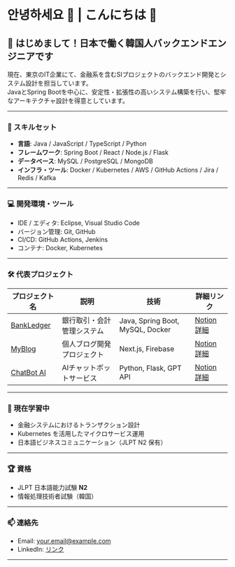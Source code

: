 # 안녕하세요 👋 | こんにちは 👋

## 👋 はじめまして！日本で働く韓国人バックエンドエンジニアです
現在、東京のIT企業にて、金融系を含むSIプロジェクトのバックエンド開発とシステム設計を担当しています。  
JavaとSpring Bootを中心に、安定性・拡張性の高いシステム構築を行い、堅牢なアーキテクチャ設計を得意としています。

---

### 💼 スキルセット

- **言語**: Java / JavaScript / TypeScript / Python  
- **フレームワーク**: Spring Boot / React / Node.js / Flask  
- **データベース**: MySQL / PostgreSQL / MongoDB  
- **インフラ・ツール**: Docker / Kubernetes / AWS / GitHub Actions / Jira / Redis / Kafka  

---

### 💻 開発環境・ツール
- IDE / エディタ: Eclipse, Visual Studio Code
- バージョン管理: Git, GitHub
- CI/CD: GitHub Actions, Jenkins
- コンテナ: Docker, Kubernetes

---

### 🛠️ 代表プロジェクト
| プロジェクト名 | 説明 | 技術 | 詳細リンク |
|----------------|------|------|------------|
| [BankLedger](https://github.com/username/bankledger) | 銀行取引・会計管理システム | Java, Spring Boot, MySQL, Docker | [Notion 詳細](https://notion.link/bankledger) |
| [MyBlog](https://github.com/username/myblog) | 個人ブログ開発プロジェクト | Next.js, Firebase | [Notion 詳細](https://notion.link/myblog) |
| [ChatBot AI](https://github.com/username/chatbot-ai) | AIチャットボットサービス | Python, Flask, GPT API | [Notion 詳細](https://notion.link/chatbot) |

---

### 🌱 現在学習中
- 金融システムにおけるトランザクション設計
- Kubernetes を活用したマイクロサービス運用
- 日本語ビジネスコミュニケーション（JLPT N2 保有）

---

### 🏆 資格
- JLPT 日本語能力試験 **N2**
- 情報処理技術者試験（韓国）

---

### 📫 連絡先
- Email: your.email@example.com
- LinkedIn: [リンク](https://linkedin.com/in/yourprofile)

---
